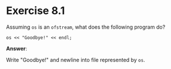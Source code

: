 # Exercise 8.1

Assuming `os` is an `ofstream`, what does the following program do?

`os << "Goodbye!" << endl;`

**Answer**:

Write "Goodbye!" and newline into file represented by `os`.
